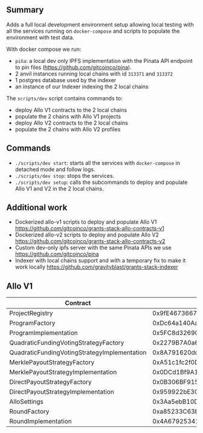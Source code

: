 ## Summary

Adds a full local development environment setup allowing local testing with all the services running on `docker-compose` and scripts to populate the environment with test data. 

With docker compose we run:

* `piña`: a local dev only IPFS implementation with the Pinata API endpoint to pin files (https://github.com/gitcoinco/pina).
* 2 anvil instances running local chains with id `313371` and `313372`
* 1 postgres database used by the indexer
* an instance of our Indexer indexing the 2 local chains

The `scripts/dev` script contains commands to:

* deploy Allo V1 contracts to the 2 local chains
* populate the 2 chains with Allo V1 projects
* deploy Allo V2 contracts to the 2 local chains
* populate the 2 chains with Allo V2 profiles

## Commands

* `./scripts/dev start`: starts all the services with `docker-compose` in detached mode and follow logs.
* `./scripts/dev stop`: stops the services.
* `./scripts/dev setup`: calls the subcommands to deploy and populate Allo V1 and V2 in the 2 local chains.

## Additional work 

* Dockerized allo-v1 scripts to deploy and populate Allo V1 https://github.com/gitcoinco/grants-stack-allo-contracts-v1
* Dockerized allo-v2 scripts to deploy and populate Allo V2 https://github.com/gitcoinco/grants-stack-allo-contracts-v2
* Custom dev-only ipfs server with the same Pinata APIs we use https://github.com/gitcoinco/pina
* Indexer with local chains support and with a temporary fix to make it work locally https://github.com/gravityblast/grants-stack-indexer

## Allo V1

| Contract | Address |
| --- | --- |
| ProjectRegistry | 0x9fE46736679d2D9a65F0992F2272dE9f3c7fa6e0 |
| ProgramFactory | 0xDc64a140Aa3E981100a9becA4E685f962f0cF6C9 |
| ProgramImplementation | 0x5FC8d32690cc91D4c39d9d3abcBD16989F875707 |
| QuadraticFundingVotingStrategyFactory | 0x2279B7A0a67DB372996a5FaB50D91eAA73d2eBe6 |
| QuadraticFundingVotingStrategyImplementation | 0x8A791620dd6260079BF849Dc5567aDC3F2FdC318 |
| MerklePayoutStrategyFactory | 0xA51c1fc2f0D1a1b8494Ed1FE312d7C3a78Ed91C0 |
| MerklePayoutStrategyImplementation | 0x0DCd1Bf9A1b36cE34237eEaFef220932846BCD82 |
| DirectPayoutStrategyFactory | 0x0B306BF915C4d645ff596e518fAf3F9669b97016 |
| DirectPayoutStrategyImplementation | 0x959922bE3CAee4b8Cd9a407cc3ac1C251C2007B1 |
| AlloSettings | 0x3Aa5ebB10DC797CAC828524e59A333d0A371443c |
| RoundFactory | 0xa85233C63b9Ee964Add6F2cffe00Fd84eb32338f |
| RoundImplementation | 0x4A679253410272dd5232B3Ff7cF5dbB88f295319 |


